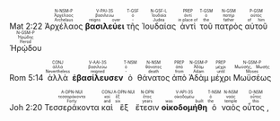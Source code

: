 <rt>Mat 2:22</rt>  <RUBY><ruby><ruby>Ἀρχέλαος<rt>Archelaus</rt></ruby><rt>Ἀρχέλαος</rt></ruby><rt>N-NSM-P</rt></RUBY> <RUBY><ruby><ruby><strong>βασιλεύει</strong><rt>reigns over</rt></ruby><rt>βασιλεύω</rt></ruby><rt>V-PAI-3S</rt></RUBY> <RUBY><ruby><ruby>τῆς<rt>-</rt></ruby><rt>ὁ</rt></ruby><rt>T-GSF</rt></RUBY> <RUBY><ruby><ruby>Ἰουδαίας<rt>Judea</rt></ruby><rt>Ἰουδαία</rt></ruby><rt>N-GSF-L</rt></RUBY> <RUBY><ruby><ruby>ἀντὶ<rt>in place of</rt></ruby><rt>ἀντί</rt></ruby><rt>PREP</rt></RUBY> <RUBY><ruby><ruby>τοῦ<rt>the</rt></ruby><rt>ὁ</rt></ruby><rt>T-GSM</rt></RUBY> <RUBY><ruby><ruby>πατρὸς<rt>father</rt></ruby><rt>πατήρ</rt></ruby><rt>N-GSM</rt></RUBY> <RUBY><ruby><ruby>αὐτοῦ<rt>of him</rt></ruby><rt>αὐτός</rt></ruby><rt>P-GSM</rt></RUBY> <RUBY><ruby><ruby>Ἡρῴδου<rt>Herod</rt></ruby><rt>Ἡρώδης</rt></ruby><rt>N-GSM-P</rt></RUBY> 

<rt>Rom 5:14</rt> <RUBY><ruby><ruby>ἀλλὰ<rt>Nevertheless</rt></ruby><rt>ἀλλά</rt></ruby><rt>CONJ</rt></RUBY> <RUBY><ruby><ruby><strong>ἐβασίλευσεν</strong><rt>reigned</rt></ruby><rt>βασιλεύω</rt></ruby><rt>V-AAI-3S</rt></RUBY> <RUBY><ruby><ruby>ὁ<rt>-</rt></ruby><rt>ὁ</rt></ruby><rt>T-NSM</rt></RUBY> <RUBY><ruby><ruby>θάνατος<rt>death</rt></ruby><rt>θάνατος</rt></ruby><rt>N-NSM</rt></RUBY> <RUBY><ruby><ruby>ἀπὸ<rt>from</rt></ruby><rt>ἀπό</rt></ruby><rt>PREP</rt></RUBY> <RUBY><ruby><ruby>Ἀδὰμ<rt>Adam</rt></ruby><rt>Ἀδάμ</rt></ruby><rt>N-GSM-P</rt></RUBY> <RUBY><ruby><ruby>μέχρι<rt>until</rt></ruby><rt>μέχρι</rt></ruby><rt>PREP</rt></RUBY> <RUBY><ruby><ruby>Μωϋσέως<rt>Moses</rt></ruby><rt>Μωϋσῆς, Μωσῆς</rt></ruby><rt>N-GSM-P</rt></RUBY> 


<rt>Joh 2:20</rt>  <RUBY><ruby><ruby>Τεσσεράκοντα<rt>Forty</rt></ruby><rt>τεσσαράκοντα</rt></ruby><rt>A-DPN-NUI</rt></RUBY> <RUBY><ruby><ruby>καὶ<rt>and</rt></ruby><rt>καί</rt></ruby><rt>CONJ</rt></RUBY> <RUBY><ruby><ruby>ἓξ<rt>six</rt></ruby><rt>ἕξ</rt></ruby><rt>A-DPN-NUI</rt></RUBY> <RUBY><ruby><ruby>ἔτεσιν<rt>years</rt></ruby><rt>ἔτος</rt></ruby><rt>N-DPN</rt></RUBY> <RUBY><ruby><ruby><strong>οἰκοδομήθη</strong><rt>was built</rt></ruby><rt>οἰκοδομέω</rt></ruby><rt>V-API-3S</rt></RUBY> <RUBY><ruby><ruby>ὁ<rt>the</rt></ruby><rt>ὁ</rt></ruby><rt>T-NSM</rt></RUBY> <RUBY><ruby><ruby>ναὸς<rt>temple</rt></ruby><rt>ναός</rt></ruby><rt>N-NSM</rt></RUBY> <RUBY><ruby><ruby>οὗτος ,<rt>this</rt></ruby><rt>οὗτος</rt></ruby><rt>D-NSM</rt></RUBY> 